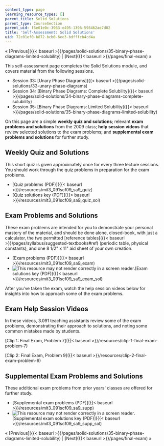 ```yaml
---
content_type: page
learning_resource_types: []
parent_title: Solid Solutions
parent_type: CourseSection
parent_uid: f6e01e0c-3963-e495-1396-598462ae7d02
title: 'Self-Assessment: Solid Solutions'
uid: 72c01ef0-b872-bcb0-6ee3-bdfffcb4cd4a
---
```


« [Previous]({{< baseurl >}}/pages/solid-solutions/35-binary-phase-diagrams-limited-solubility) | [Next]({{< baseurl >}}/pages/final-exam) »

This self-assessment page completes the Solid Solutions module, and covers material from the following sessions.

*   Session 33: [Unary Phase Diagrams]({{< baseurl >}}/pages/solid-solutions/33-unary-phase-diagrams)
*   Session 34: [Binary Phase Diagrams: Complete Solubility]({{< baseurl >}}/pages/solid-solutions/34-binary-phase-diagrams-complete-solubility)
*   Session 35: [Binary Phase Diagrams: Limited Solubility]({{< baseurl >}}/pages/solid-solutions/35-binary-phase-diagrams-limited-solubility)

On this page are a simple **weekly quiz and solutions**; relevant **exam problems and solutions** from the 2009 class; **help session videos** that review selected solutions to the exam problems; and **supplemental exam problems and solutions** for further study.

Weekly Quiz and Solutions
-------------------------

This short quiz is given approximately once for every three lecture sessions. You should work through the quiz problems in preparation for the exam problems.

*   [Quiz problems (PDF)]({{< baseurl >}}/resources/mit3_091scf09_sa9_quiz)
*   [Quiz solutions key (PDF)]({{< baseurl >}}/resources/mit3_091scf09_sa9_quiz_sol)

Exam Problems and Solutions
---------------------------

These exam problems are intended for you to demonstrate your personal mastery of the material, and should be done alone, closed-book, with just a calculator, the two permitted [reference tables]({{< baseurl >}}/pages/syllabus/suggested-textbooks#ref) (periodic table, physical constants), and one 8 1/2" x 11" aid sheet of your own creation.

*   [Exam problems (PDF)]({{< baseurl >}}/resources/mit3_091scf09_sa9_exam)
*   ![This resource may not render correctly in a screen reader.](/images/inacessible.gif)[Exam solutions key (PDF)]({{< baseurl >}}/resources/mit3_091scf09_sa9_exam_sol)

After you've taken the exam, watch the help session videos below for insights into how to approach some of the exam problems.

Exam Help Session Videos
------------------------

In these videos, 3.091 teaching assistants review some of the exam problems, demonstrating their approach to solutions, and noting some common mistakes made by students.

[Clip 1: Final Exam, Problem 7]({{< baseurl >}}/resources/clip-1-final-exam-problem-7)

[Clip 2: Final Exam, Problem 9]({{< baseurl >}}/resources/clip-2-final-exam-problem-9)

Supplemental Exam Problems and Solutions
----------------------------------------

These additional exam problems from prior years' classes are offered for further study.

*   [Supplemental exam problems (PDF)]({{< baseurl >}}/resources/mit3_091scf09_sa9_supp)
*   ![This resource may not render correctly in a screen reader.](/images/inacessible.gif)[Supplemental exam solutions key (PDF)]({{< baseurl >}}/resources/mit3_091scf09_sa9_supp_sol)

« [Previous]({{< baseurl >}}/pages/solid-solutions/35-binary-phase-diagrams-limited-solubility) | [Next]({{< baseurl >}}/pages/final-exam) »